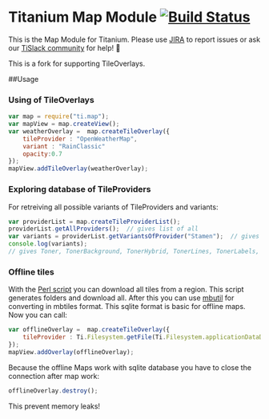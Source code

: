 # Titanium Map Module [![Build Status](https://travis-ci.org/appcelerator-modules/ti.map.svg)](https://travis-ci.org/appcelerator-modules/ti.map)

This is the Map Module for Titanium. Please use [JIRA](http://jira.appcelerator.org) to report issues or ask our [TiSlack community](http://tislack.org) for help! :rocket:

This is a fork for supporting TileOverlays. 

##Usage
### Using of TileOverlays
```javascript
var map = require("ti.map");
var mapView = map.createView();
var weatherOverlay =  map.createTileOverlay({
    tileProvider : "OpenWeatherMap",
    variant : "RainClassic"
    opacity:0.7
});
mapView.addTileOverlay(weatherOverlay);
```
### Exploring database of TileProviders
For retreiving all possible variants of TileProviders and variants:
```javascript
var providerList = map.createTileProviderList();
providerList.getAllProviders();  // gives list of all
var variants = providerList.getVariantsOfProvider("Stamen");  // gives list of all variants
console.log(variants);
// gives Toner, TonerBackground, TonerHybrid, TonerLines, TonerLabels, TonerLite, Watercolor
```

### Offline tiles

With the [Perl script](http://search.cpan.org/~rotkraut/Geo-OSM-Tiles-0.01/downloadosmtiles.pl) you can download all tiles from a region. This script generates folders and download all. After this you can use [mbutil](https://github.com/mapbox/mbutil/) for converting in mbtiles format. This sqlite format is basic for offline maps. Now you can call:
```javascript
var offlineOverlay =  map.createTileOverlay({
    tileProvider : Ti.Filesystem.getFile(Ti.Filesystem.applicationDataDirectory,"germany.mbtiles").nativePath,
});
mapView.addOverlay(offlineOverlay);
```

Because the offline Maps work with sqlite database you have to close the connection after map work:

```javascript
offlineOverlay.destroy();
```
This prevent memory leaks!

